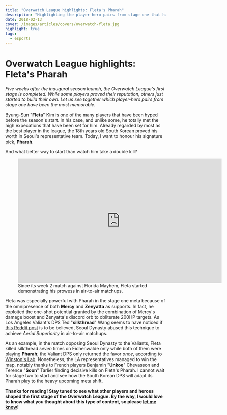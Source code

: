 ```yaml
---
title: "Overwatch League highlights: Fleta's Pharah"
description: "Highlighting the player-hero pairs from stage one that have been the most memorable. In this edition: Fleta's Pharah."
date: 2018-02-13
cover: /images/articles/covers/overwatch-fleta.jpg
highlight: true
tags:
  - esports
---
```


# Overwatch League highlights: Fleta's Pharah

*Five weeks after the inaugural season launch, the Overwatch League's first stage is completed. While some players proved their reputation, others just started to build their own. Let us see together which player-hero pairs from stage one have been the most memorable.*

Byung-Sun "**Fleta**" Kim is one of the many players that have been hyped before the season's start. In his case, and unlike some, he totally met the high expecations that have been set for him. Already regarded by most as the best player in the league, the 18th years old South Korean proved his worth in Seoul's representative team. Today, I want to honour his signature pick, **Pharah**.

And what better way to start than watch him take a double kill?

<figure>
    <iframe
        src="https://clips.twitch.tv/embed?clip=LuckyStrangeGuanacoTwitchRaid&autoplay=false&parent=laurentcazanove.com"
        frameborder="0" 
        allowfullscreen="true" 
        height="390" 
        width="640"
    ></iframe>
    <figcaption>
        Since its week 2 match against Florida Mayhem, Fleta started demonstrating his prowess in air-to-air matchups.
    </figcaption>
</figure>

Fleta was especially powerful with Pharah in the stage one meta because of the omnipresence of both **Mercy** and **Zenyatta** as supports. In fact, he exploited the one-shot potential granted by the combination of Mercy's damage boost and Zenyatta's discord orb to obliterate 200HP targets. As Los Angeles Valiant's DPS Ted "**silkthread**" Wang seems to have noticed if [this Reddit post](https://www.reddit.com/r/Competitiveoverwatch/comments/7w3gx2/silkthread_on_fletas_pharah_on_eichenwalde/) is to be believed, Seoul Dynasty abused this technique to achieve *Aerial Superiority* in air-to-air matchups.

As an example, in the match opposing Seoul Dynasty to the Valiants, Fleta killed silkthread *seven* times on Eichenwalde only while both of them were playing **Pharah**; the Valiant DPS only returned the favor *once*, according to [Winston's Lab](https://www.winstonslab.com). Nonetheless, the LA representatives managed to win the map, notably thanks to French players Benjamin "**Unkoe**" Chevasson and Terence "**Soon**" Tarlier finding decisive kills on Fleta's Pharah. I cannot wait for stage two to start and see how the South Korean DPS will adapt its Pharah play to the heavy upcoming meta shift.

<Highlight player="Fleta" hero="Pharah" team-acronym="SEO" twitch-url="https://twitch.tv/fleta92" youtube-url="https://www.youtube.com/channel/UCDAsL2omMivGL-oTKEJcKxA" twitter-url="https://twitter.com/ow_fleta" :expand-default="true">
    <template v-slot:default>
        <ul class="text-gray-300">
            <li>22% pickrate during stage one</li>
            <li>Top 5 in final blows/10 min.</li>
            <li>Master of air-to-air battles</li>
        </ul>
    </template>
    <template v-slot:details>
        <div slot="details" class="text-gray-600 leading-tight">
            Byung-sun "<strong>Fleta</strong>" Kim (South Korea) is currently playing DPS for Seoul Dynasty. He previously played in APEX for Lunatic-Hai and Flash Lux.
        </div>
    </template>
    <template v-slot:source>
        Source: Blizzard and Winston's Lab
    </template>
</Highlight>


**Thanks for reading! Stay tuned to see what other players and heroes shaped the first stage of the Overwatch League. By the way, I would love to know what you thought about this type of content, so please <a href="https://twitter.com/intent/tweet?text=@lau_cazanove%20I%20just%20read%20your%20article,%20it%20was%20great!%20#OWL2018" target="_blank">let me know</a>!**
